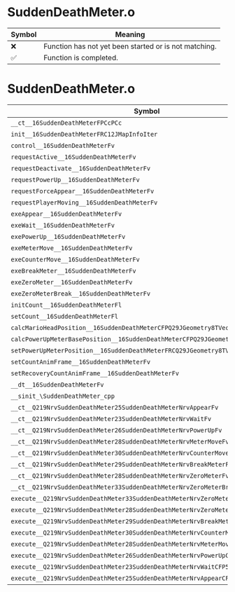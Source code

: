 # SuddenDeathMeter.o
| Symbol | Meaning 
| ------------- | ------------- 
| :x: | Function has not yet been started or is not matching. 
| :white_check_mark: | Function is completed. 


# SuddenDeathMeter.o
| Symbol | Decompiled? |
| ------------- | ------------- |
| `__ct__16SuddenDeathMeterFPCcPCc` | :x: |
| `init__16SuddenDeathMeterFRC12JMapInfoIter` | :x: |
| `control__16SuddenDeathMeterFv` | :x: |
| `requestActive__16SuddenDeathMeterFv` | :x: |
| `requestDeactivate__16SuddenDeathMeterFv` | :x: |
| `requestPowerUp__16SuddenDeathMeterFv` | :x: |
| `requestForceAppear__16SuddenDeathMeterFv` | :x: |
| `requestPlayerMoving__16SuddenDeathMeterFv` | :x: |
| `exeAppear__16SuddenDeathMeterFv` | :x: |
| `exeWait__16SuddenDeathMeterFv` | :x: |
| `exePowerUp__16SuddenDeathMeterFv` | :x: |
| `exeMeterMove__16SuddenDeathMeterFv` | :x: |
| `exeCounterMove__16SuddenDeathMeterFv` | :x: |
| `exeBreakMeter__16SuddenDeathMeterFv` | :x: |
| `exeZeroMeter__16SuddenDeathMeterFv` | :x: |
| `exeZeroMeterBreak__16SuddenDeathMeterFv` | :x: |
| `initCount__16SuddenDeathMeterFl` | :x: |
| `setCount__16SuddenDeathMeterFl` | :x: |
| `calcMarioHeadPosition__16SuddenDeathMeterCFPQ29JGeometry8TVec2<f>` | :x: |
| `calcPowerUpMeterBasePosition__16SuddenDeathMeterCFPQ29JGeometry8TVec2<f>` | :x: |
| `setPowerUpMeterPosition__16SuddenDeathMeterFRCQ29JGeometry8TVec2<f>` | :x: |
| `setCountAnimFrame__16SuddenDeathMeterFv` | :x: |
| `setRecoveryCountAnimFrame__16SuddenDeathMeterFv` | :x: |
| `__dt__16SuddenDeathMeterFv` | :x: |
| `__sinit_\SuddenDeathMeter_cpp` | :x: |
| `__ct__Q219NrvSuddenDeathMeter25SuddenDeathMeterNrvAppearFv` | :x: |
| `__ct__Q219NrvSuddenDeathMeter23SuddenDeathMeterNrvWaitFv` | :x: |
| `__ct__Q219NrvSuddenDeathMeter26SuddenDeathMeterNrvPowerUpFv` | :x: |
| `__ct__Q219NrvSuddenDeathMeter28SuddenDeathMeterNrvMeterMoveFv` | :x: |
| `__ct__Q219NrvSuddenDeathMeter30SuddenDeathMeterNrvCounterMoveFv` | :x: |
| `__ct__Q219NrvSuddenDeathMeter29SuddenDeathMeterNrvBreakMeterFv` | :x: |
| `__ct__Q219NrvSuddenDeathMeter28SuddenDeathMeterNrvZeroMeterFv` | :x: |
| `__ct__Q219NrvSuddenDeathMeter33SuddenDeathMeterNrvZeroMeterBreakFv` | :x: |
| `execute__Q219NrvSuddenDeathMeter33SuddenDeathMeterNrvZeroMeterBreakCFP5Spine` | :x: |
| `execute__Q219NrvSuddenDeathMeter28SuddenDeathMeterNrvZeroMeterCFP5Spine` | :x: |
| `execute__Q219NrvSuddenDeathMeter29SuddenDeathMeterNrvBreakMeterCFP5Spine` | :x: |
| `execute__Q219NrvSuddenDeathMeter30SuddenDeathMeterNrvCounterMoveCFP5Spine` | :x: |
| `execute__Q219NrvSuddenDeathMeter28SuddenDeathMeterNrvMeterMoveCFP5Spine` | :x: |
| `execute__Q219NrvSuddenDeathMeter26SuddenDeathMeterNrvPowerUpCFP5Spine` | :x: |
| `execute__Q219NrvSuddenDeathMeter23SuddenDeathMeterNrvWaitCFP5Spine` | :x: |
| `execute__Q219NrvSuddenDeathMeter25SuddenDeathMeterNrvAppearCFP5Spine` | :x: |
